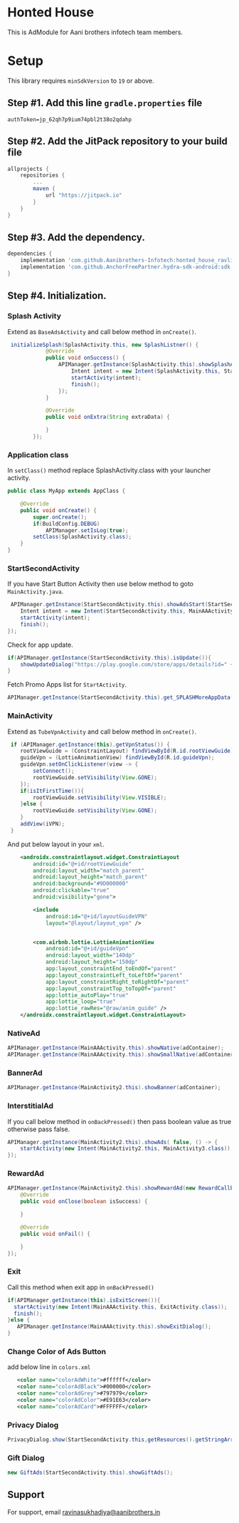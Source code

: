 # Honted House

This is AdModule for Aani brothers infotech team members.


# Setup

This library requires `minSdkVersion` to `19` or above.

## Step #1. Add this line ```gradle.properties``` file

```authToken=jp_62qh7p9ium74pbl2t38o2qdahp```

## Step #2. Add the JitPack repository to your build file

```gradle
allprojects {
    repositories {
	    ...
	    maven {
            url "https://jitpack.io"
        }
    }
}
```

## Step #3. Add the dependency.

```groovy
dependencies {
    implementation 'com.github.Aanibrothers-Infotech:honted_house_ravli:[latest-release]'
    implementation 'com.github.AnchorFreePartner.hydra-sdk-android:sdk:3.6.1'
}
```

## Step #4. Initialization.
### Splash Activity
Extend as ```BaseAdsActivity``` and call below method in ```onCreate()```.
```java
 initializeSplash(SplashActivity.this, new SplashListner() {
            @Override
            public void onSuccess() {
                APIManager.getInstance(SplashActivity.this).showSplashAD(SplashActivity.this, () -> {
                    Intent intent = new Intent(SplashActivity.this, StartSecondActivity.class);
                    startActivity(intent);
                    finish();
                });
            }

            @Override
            public void onExtra(String extraData) {

            }
        });
```

### Application class
In ```setClass()``` method replace SplashActivity.class with your launcher activity.
```java
public class MyApp extends AppClass {

    @Override
    public void onCreate() {
        super.onCreate();
        if(BuildConfig.DEBUG)
            APIManager.setIsLog(true);
        setClass(SplashActivity.class);
    }
}
```

### StartSecondActivity
If you have Start Button Activity then use below method to goto ```MainActivity.java```.

```java
 APIManager.getInstance(StartSecondActivity.this).showAdsStart(StartSecondActivity.this, () -> {
    Intent intent = new Intent(StartSecondActivity.this, MainAAActivity.class);
    startActivity(intent);
    finish();
});
```

Check for app update.
```java
if(APIManager.getInstance(StartSecondActivity.this).isUpdate()){
    showUpdateDialog("https://play.google.com/store/apps/details?id=" + getPackageName());
}
```

Fetch Promo Apps list for ```StartActivity```.
```java
APIManager.getInstance(StartSecondActivity.this).get_SPLASHMoreAppData();
```

### MainActivity
Extend as ```TubeVpnActivity``` and call below method in ```onCreate()```.
```java
 if (APIManager.getInstance(this).getVpnStatus()) {
    rootViewGuide = (ConstraintLayout) findViewById(R.id.rootViewGuide);
    guideVpn = (LottieAnimationView) findViewById(R.id.guideVpn);
    guideVpn.setOnClickListener(view -> {
        setConnect();
        rootViewGuide.setVisibility(View.GONE);
    });
    if(isItFirstTime()){
        rootViewGuide.setVisibility(View.VISIBLE);
    }else {
        rootViewGuide.setVisibility(View.GONE);
    }
    addView(iVPN);
 }
```
And put below layout in your ```xml```.
```xml
    <androidx.constraintlayout.widget.ConstraintLayout
        android:id="@+id/rootViewGuide"
        android:layout_width="match_parent"
        android:layout_height="match_parent"
        android:background="#9D000000"
        android:clickable="true"
        android:visibility="gone">

        <include
            android:id="@+id/layoutGuideVPN"
            layout="@layout/layout_vpn" />


        <com.airbnb.lottie.LottieAnimationView
            android:id="@+id/guideVpn"
            android:layout_width="140dp"
            android:layout_height="150dp"
            app:layout_constraintEnd_toEndOf="parent"
            app:layout_constraintLeft_toLeftOf="parent"
            app:layout_constraintRight_toRightOf="parent"
            app:layout_constraintTop_toTopOf="parent"
            app:lottie_autoPlay="true"
            app:lottie_loop="true"
            app:lottie_rawRes="@raw/anim_guide" />
    </androidx.constraintlayout.widget.ConstraintLayout>
```


### NativeAd
```java
APIManager.getInstance(MainAAActivity.this).showNative(adContainer);
APIManager.getInstance(MainAAActivity.this).showSmallNative(adContainer1);
```

### BannerAd
```java
APIManager.getInstance(MainActivity2.this).showBanner(adContainer);
```

### InterstitialAd
If you call below method in ```onBackPressed()``` then pass boolean value as true otherwise pass false.
```java
APIManager.getInstance(MainActivity2.this).showAds( false, () -> {
    startActivity(new Intent(MainActivity2.this, MainActivity3.class));
});
```

### RewardAd
```java
APIManager.getInstance(MainActivity2.this).showRewardAd(new RewardCallback() {
    @Override
    public void onClose(boolean isSuccess) {

    }

    @Override
    public void onFail() {

    }
});
```

### Exit
Call this method when exit app in ```onBackPressed()```
```java
if(APIManager.getInstance(this).isExitScreen()){
  startActivity(new Intent(MainAAActivity.this, ExitActivity.class));
  finish();
}else {
   APIManager.getInstance(MainAAActivity.this).showExitDialog();
}
```

### Change Color of Ads Button
add below line in ```colors.xml```
```xml
   <color name="colorAdWhite">#ffffff</color>
   <color name="colorAdBlack">#000000</color>
   <color name="colorAdGrey">#797979</color>
   <color name="colorAdColor">#E91E63</color>
   <color name="colorAdCard">#FFFFFF</color>
```

### Privacy Dialog
```java
PrivacyDialog.show(StartSecondActivity.this,getResources().getStringArray(R.array.terms_of_service));
```

### Gift Dialog
```java
new GiftAds(StartSecondActivity.this).showGiftAds();
```



## Support

For support, email ravinasukhadiya@aanibrothers.in